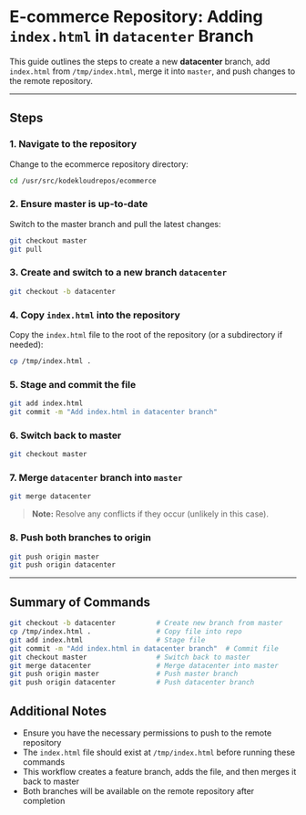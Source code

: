 # E-commerce Repository: Adding `index.html` in `datacenter` Branch

This guide outlines the steps to create a new **datacenter** branch, add `index.html` from `/tmp/index.html`, merge it into `master`, and push changes to the remote repository.

---

## Steps

### 1. Navigate to the repository

Change to the ecommerce repository directory:

```bash
cd /usr/src/kodekloudrepos/ecommerce
```

### 2. Ensure master is up-to-date

Switch to the master branch and pull the latest changes:

```bash
git checkout master
git pull
```

### 3. Create and switch to a new branch `datacenter`

```bash
git checkout -b datacenter
```

### 4. Copy `index.html` into the repository

Copy the `index.html` file to the root of the repository (or a subdirectory if needed):

```bash
cp /tmp/index.html .
```

### 5. Stage and commit the file

```bash
git add index.html
git commit -m "Add index.html in datacenter branch"
```

### 6. Switch back to master

```bash
git checkout master
```

### 7. Merge `datacenter` branch into `master`

```bash
git merge datacenter
```

> **Note:** Resolve any conflicts if they occur (unlikely in this case).

### 8. Push both branches to origin

```bash
git push origin master
git push origin datacenter
```

---

## Summary of Commands

```bash
git checkout -b datacenter          # Create new branch from master
cp /tmp/index.html .                # Copy file into repo
git add index.html                  # Stage file
git commit -m "Add index.html in datacenter branch"  # Commit file
git checkout master                 # Switch back to master
git merge datacenter                # Merge datacenter into master
git push origin master              # Push master branch
git push origin datacenter          # Push datacenter branch
```

## Additional Notes

- Ensure you have the necessary permissions to push to the remote repository
- The `index.html` file should exist at `/tmp/index.html` before running these commands
- This workflow creates a feature branch, adds the file, and then merges it back to master
- Both branches will be available on the remote repository after completion